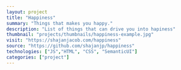 ```yaml
---
layout: project
title: "Happiness"
summary: "Things that makes you happy."
description: "List of things that can drive you into hapiness"
thumbnail: "projects/thumbnails/happiness-example.jpg"
visit: "https://shajanjacob.com/happiness"
source: "https://github.com/shajanjp/happiness"
technologies: ["JS","HTML", "CSS", "SemanticUI"]
categories: ["project"]
---
```


